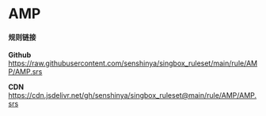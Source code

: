 # AMP

#### 规则链接

**Github**
https://raw.githubusercontent.com/senshinya/singbox_ruleset/main/rule/AMP/AMP.srs

**CDN**
https://cdn.jsdelivr.net/gh/senshinya/singbox_ruleset@main/rule/AMP/AMP.srs